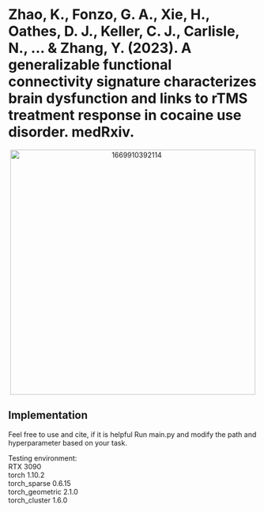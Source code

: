 # Zhao, K., Fonzo, G. A., Xie, H., Oathes, D. J., Keller, C. J., Carlisle, N., ... & Zhang, Y. (2023). A generalizable functional connectivity signature characterizes brain dysfunction and links to rTMS treatment response in cocaine use disorder. medRxiv.

<div align=center>
<img width="496" alt="1669910392114" src="https://user-images.githubusercontent.com/55502834/205100381-223d9229-14a1-4751-a3b0-0efc3be2d2f6.png">
</div>

## Implementation<br />
Feel free to use and cite, if it is helpful
Run main.py and modify the path and hyperparameter based on your task.

Testing environment:<br />
RTX 3090<br />
torch 1.10.2<br />
torch_sparse 0.6.15<br />
torch_geometric 2.1.0<br />
torch_cluster 1.6.0


